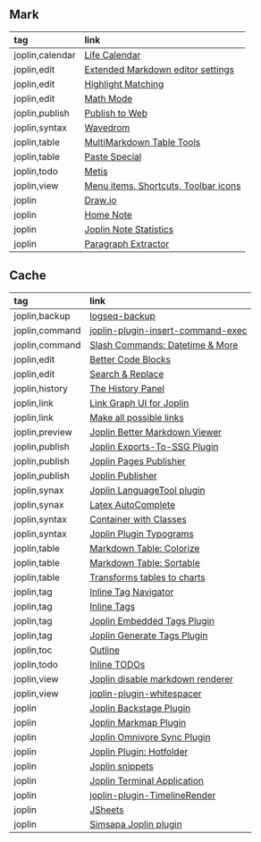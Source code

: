 ## Mark

|tag|link|
|:-|:-|
|joplin,calendar|[Life Calendar](https://github.com/hieuthi/joplin-plugin-life-calendar)|
|joplin,edit|[Extended Markdown editor settings](https://github.com/personalizedrefrigerator/joplin-plugin-extra-editor-settings)|
|joplin,edit|[Highlight Matching](https://github.com/Daeraxa/joplin-plugin-match-highlight)|
|joplin,edit|[Math Mode](https://github.com/CalebJohn/joplin-math-mode)|
|joplin,publish|[Publish to Web](https://github.com/danielb2/joplin-publish)|
|joplin,syntax|[Wavedrom](https://github.com/cwesson/joplin-plugin-wavedrom)|
|joplin,table|[MultiMarkdown Table Tools](https://github.com/FelisDiligens/joplin-plugin-multimd-table-tools)|
|joplin,table|[Paste Special](https://github.com/joplin/plugin-paste-special)|
|joplin,todo|[Metis](https://github.com/hieuthi/joplin-plugin-metis)|
|joplin,view|[Menu items, Shortcuts, Toolbar icons](https://github.com/tessus/joplin-plugin-menu-shortcut-toolbar)|
|joplin|[Draw.io](https://github.com/marc0l92/joplin-plugin-drawio)|
|joplin|[Home Note](https://github.com/adarsh-sgh/homenote)|
|joplin|[Joplin Note Statistics](https://github.com/Kaid00/joplin-note-statistics)|
|joplin|[Paragraph Extractor](https://github.com/djsudduth/joplin-plugin-paragraph-extractor)|

## Cache

|tag|link|
|:-|:-|
|joplin,backup|[logseq-backup](https://github.com/gerlos/logseq-backup)|
|joplin,command|[joplin-plugin-insert-command-exec](https://github.com/gateswizard/joplin-plugin-insert-command-exec)|
|joplin,command|[Slash Commands: Datetime & More](https://github.com/hieuthi/joplin-plugin-slash-commands)|
|joplin,edit|[Better Code Blocks](https://github.com/ckant/joplin-plugin-better-code-blocks)|
|joplin,edit|[Search & Replace](https://github.com/FelisDiligens/joplin-plugin-search-and-replace)|
|joplin,history|[The History Panel](https://github.com/alondmnt/joplin-plugin-history-panel)|
|joplin,link|[Link Graph UI for Joplin](https://github.com/treymo/joplin-link-graph)|
|joplin,link|[Make all possible links](https://github.com/S73ph4n/joplin_make_all_links)|
|joplin,preview|[Joplin Better Markdown Viewer](https://github.com/ylc395/joplin-plugin-better-markdown-viewer)|
|joplin,publish|[Joplin Exports-To-SSG Plugin](https://github.com/aman-d-1-n-only/joplin-exports-to-ssg)|
|joplin,publish|[Joplin Pages Publisher](https://github.com/ylc395/joplin-plugin-pages-publisher)|
|joplin,publish|[Joplin Publisher](https://joplin-utils.rxliuli.com/en-US/joplin-publisher)|
|joplin,synax|[Joplin LanguageTool plugin](https://github.com/tito21/joplin-langugetool)|
|joplin,synax|[Latex AutoComplete](https://github.com/Guyc1800/joplin-latex-autocomplete)|
|joplin,syntax|[Container with Classes](https://github.com/hieuthi/joplin-plugin-container-with-classes)|
|joplin,syntax|[Joplin Plugin Typograms](https://github.com/cwesson/joplin-plugin-typograms)|
|joplin,table|[Markdown Table: Colorize](https://github.com/hieuthi/joplin-plugin-markdown-table-colorize)|
|joplin,table|[Markdown Table: Sortable](https://github.com/hieuthi/joplin-plugin-markdown-table-sortable)|
|joplin,table|[Transforms tables to charts](https://github.com/Winbee/joplin-turn-to-chart)|
|joplin,tag|[Inline Tag Navigator](https://github.com/alondmnt/joplin-plugin-tag-navigator)|
|joplin,tag|[Inline Tags](https://github.com/roman-r-m/joplin-inline-tags-plugin)|
|joplin,tag|[Joplin Embedded Tags Plugin](https://github.com/JoplinDave/joplin-plugin-embeddedtags)|
|joplin,tag|[Joplin Generate Tags Plugin](https://github.com/forcewake/joplin-tags-generator)|
|joplin,toc|[Outline](https://github.com/cqroot/joplin-outline)|
|joplin,todo|[Inline TODOs](https://github.com/CalebJohn/joplin-inline-todo)|
|joplin,view|[Joplin disable markdown renderer](https://github.com/JJ-8/joplin-disable-pdf)|
|joplin,view|[joplin-plugin-whitespacer](https://github.com/marph91/joplin-plugin-whitespacer)|
|joplin|[Joplin Backstage Plugin](https://github.com/asrient/backstage)|
|joplin|[Joplin Markmap Plugin](https://git.fomin.site/daniel/joplin-markmap)|
|joplin|[Joplin Omnivore Sync Plugin](https://github.com/rinodrops/joplin-plugin-omnivore-sync)|
|joplin|[Joplin Plugin: Hotfolder](https://github.com/JackGruber/joplin-plugin-hotfolder)|
|joplin|[Joplin snippets](https://github.com/matheusfillipe/joplin-snippets)|
|joplin|[Joplin Terminal Application](https://joplinapp.org/help/apps/terminal/)|
|joplin|[joplin-plugin-TimelineRender](https://github.com/funny-cat-happy/joplin-plugin-TimelineRender)|
|joplin|[JSheets](https://github.com/ThibaultJanBeyer/joplin-sheets)|
|joplin|[Simsapa Joplin plugin](https://github.com/simsapa/simsapa-joplin)|